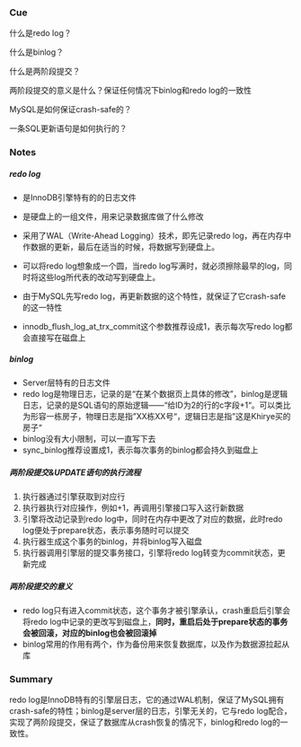### Cue

什么是redo log？

什么是binlog？

什么是两阶段提交？

两阶段提交的意义是什么？保证任何情况下binlog和redo log的一致性

MySQL是如何保证crash-safe的？

一条SQL更新语句是如何执行的？

### Notes

##### redo log

* 是InnoDB引擎特有的的日志文件

* 是硬盘上的一组文件，用来记录数据库做了什么修改

* 采用了WAL（Write-Ahead Logging）技术，即先记录redo log，再在内存中作数据的更新，最后在适当的时候，将数据写到硬盘上。

* 可以将redo log想象成一个圆，当redo log写满时，就必须擦除最早的log，同时将这些log所代表的改动写到硬盘上。

* 由于MySQL先写redo log，再更新数据的这个特性，就保证了它crash-safe的这一特性
* innodb_flush_log_at_trx_commit这个参数推荐设成1，表示每次写redo log都会直接写在磁盘上

##### binlog

* Server层特有的日志文件
* redo log是物理日志，记录的是“在某个数据页上具体的修改”，binlog是逻辑日志，记录的是SQL语句的原始逻辑——“给ID为2的行的c字段+1“。可以类比为形容一栋房子，物理日志是指”XX栋XX号“，逻辑日志是指”这是Khirye买的房子“
* binlog没有大小限制，可以一直写下去
* sync_binlog推荐设置成1，表示每次事务的binlog都会持久到磁盘上

##### 两阶段提交&UPDATE语句的执行流程

1. 执行器通过引擎获取到对应行
2. 执行器执行对应操作，例如+1，再调用引擎接口写入这行新数据
3. 引擎将改动记录到redo log中，同时在内存中更改了对应的数据，此时redo log便处于prepare状态，表示事务随时可以提交
4. 执行器生成这个事务的binlog，并将binlog写入磁盘
5. 执行器调用引擎层的提交事务接口，引擎将redo log转变为commit状态，更新完成

##### 两阶段提交的意义

* redo log只有进入commit状态，这个事务才被引擎承认，crash重启后引擎会将redo log中记录的更改写到磁盘上，**同时，重启后处于prepare状态的事务会被回滚，对应的binlog也会被回滚掉**
* binlog常用的作用有两个，作为备份用来恢复数据库，以及作为数据源拉起从库



### Summary

redo log是InnoDB特有的引擎层日志，它的通过WAL机制，保证了MySQL拥有crash-safe的特性；binlog是server层的日志，引擎无关的，它与redo log配合，实现了两阶段提交，保证了数据库从crash恢复的情况下，binlog和redo log的一致性。



